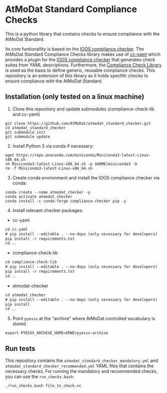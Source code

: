 # AtMoDat Standard Compliance Checks 

This is a python library that contains checks to ensure compliance with the AtMoDat Standard.

Its core funtionallity is based on the [IOOS compliance checker](https://github.com/ioos/compliance-checker). The AtMoDat Standard Compliance Checks library makes use of [cc-yaml](https://github.com/cedadev/cc-yaml) which provides a plugin for the [IOOS compliance checker](https://github.com/ioos/compliance-checker) that generates check suites from YAML descriptions. Furthermore, the [Compliance Check Library](https://github.com/cedadev/compliance-check-lib) is used as the basis to define generic, reusable compliance checks. This repository is an extension of this library as it holds specfifc checks to ensure compliance with the AtMoDat Standard.

## Installation (only tested on a linux machine)

1. Clone this repository and update submodules (compliance-check-lib and cc-yaml)
```
git clone https://github.com/AtMoDat/atmodat_standard_checker.git
cd atmodat_standard_checker 
git submodule init
git submodule update
```

2. Install Python 3 via conda if necessary:
```
wget https://repo.anaconda.com/miniconda/Miniconda3-latest-Linux-x86_64.sh
sh Miniconda3-latest-Linux-x86_64.sh -p $HOME/miniconda3 -b
rm -f Miniconda3-latest-Linux-x86_64.sh
```

3. Create conda environment and install the IOOS compliance checker via conda:
```
conda create --name atmodat_checker -y
conda activate atmodat_checker
conda install -c conda-forge compliance-checker pip -y
```

4. Install relevant checker packages:
- cc-yaml
```diff
cd cc-yaml
# pip install --editable . --no-deps (only necessary for developers)
pip install -r requirements.txt
cd ..
```
- compliance-check-lib
```diff
cd compliance-check-lib
# pip install --editable . --no-deps (only necessary for developers)
pip install -r requirements.txt
cd ..
```
- atmodat-checker
```diff
cd atmodat_checker
# pip install --editable . --no-deps (only necessary for developers)
pip install
cd ..
```
5. Point `pyessv` at the "archive" where AtMoDat controlled vocabulary is stored
```
export PYESSV_ARCHIVE_HOME=$PWD/pyessv-archive
```

## Run tests
This repository contains the `atmodat_standard_checker_mandatory.yml` and `atmodat_standard_checker_recommended.yml` YAML files that contains the necessary checks. For running the mandatory and recommended checks, you can use the `run_checks.bash`:
```
./run_checks.bash file_to_check.nc
```
